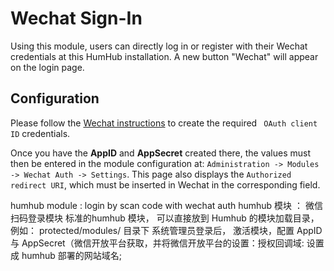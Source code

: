 # Wechat Sign-In

Using this module, users can directly log in or register with their Wechat credentials at this HumHub installation. 
A new button "Wechat" will appear on the login page.

## Configuration

Please follow the [Wechat instructions](https://github.com/yavish/humhub_auth-wechat) to create the required ` OAuth client ID` credentials.

Once you have the **AppID** and **AppSecret** created there, the values must then be entered in the module configuration at: `Administration -> Modules -> Wechat Auth -> Settings`. 
This page also displays the `Authorized redirect URI`, which must be inserted in Wechat in the corresponding field.


humhub module : login by scan code with wechat auth
humhub 模块 ： 微信扫码登录模块
标准的humhub 模块， 可以直接放到 Humhub 的模块加载目录，例如： protected/modules/ 目录下
系统管理员登录后， 激活模块，配置 AppID 与 AppSecret（微信开放平台获取，并将微信开放平台的设置：授权回调域: 设置成 humhub 部署的网站域名;





